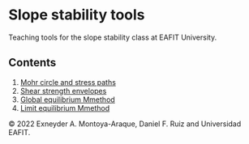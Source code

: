 # Slope stability tools

Teaching tools for the slope stability class at EAFIT University.

## Contents

1. [Mohr circle and stress paths](./notebooks/mohr_circles_and_stress_paths_simplified.ipynb)
1. [Shear strength envelopes](./notebooks/strength_envelopes.ipynb)
1. [Global equilibrium Mmethod](./notebooks/global_equilibrium_method.ipynb)
1. [Limit equilibrium Mmethod](./notebooks/limit_equilibrium_method.ipynb)
<!-- 1. [Mohr circle and stress paths](./notebooks/mohr_circles_and_stress_paths.ipynb) -->

© 2022 Exneyder A. Montoya-Araque, Daniel F. Ruiz and Universidad EAFIT.
